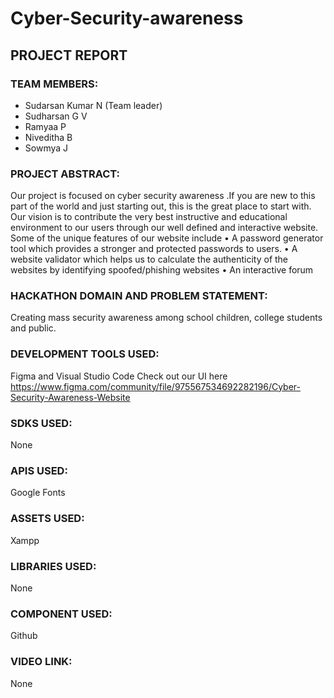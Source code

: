 # Cyber-Security-awareness
## PROJECT REPORT

### TEAM MEMBERS:
- Sudarsan Kumar N (Team leader)  
- Sudharsan G V
- Ramyaa P
- Niveditha B
- Sowmya J

### PROJECT ABSTRACT:
Our project is focused on cyber security awareness .If you are new to this part of the world and just starting out, this is the great place to start with. Our vision is to contribute the very best instructive and educational environment to our users through our well defined and interactive website. 
Some of the unique features of our website include
•	A password generator tool which provides a stronger and protected passwords to users. 
•	A website validator which helps us to calculate the authenticity of the websites by identifying spoofed/phishing websites 
•	An interactive forum 

### HACKATHON DOMAIN AND PROBLEM STATEMENT:
Creating mass security awareness among school children, college students and public.

### DEVELOPMENT TOOLS USED:
Figma and Visual Studio Code
Check out our UI here https://www.figma.com/community/file/975567534692282196/Cyber-Security-Awareness-Website

### SDKS USED:
None

### APIS USED:
Google Fonts

### ASSETS USED:
Xampp

### LIBRARIES USED:
None

### COMPONENT USED:
Github

### VIDEO LINK:
None

